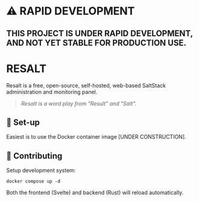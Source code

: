 # ⚠️ RAPID DEVELOPMENT
## THIS PROJECT IS UNDER RAPID DEVELOPMENT, AND NOT YET STABLE FOR PRODUCTION USE.

# RESALT

Resalt is a free, open-source, self-hosted, web-based SaltStack administration and monitoring panel.

> *Resalt is a word play from "Result" and "Salt".*

## 🔧 Set-up

Easiest is to use the Docker container image [UNDER CONSTRUCTION].

## 💖 Contributing

Setup development system:
```
docker compose up -d
```

Both the frontend (Svelte) and backend (Rust) will reload automatically.